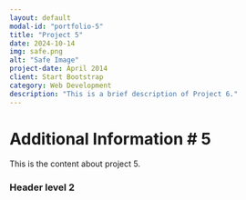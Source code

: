 ```yaml
---
layout: default
modal-id: "portfolio-5"
title: "Project 5"
date: 2024-10-14
img: safe.png
alt: "Safe Image"
project-date: April 2014
client: Start Bootstrap
category: Web Development
description: "This is a brief description of Project 6."
---
```


# Additional Information # 5

This is the content about project 5.

### Header level 2